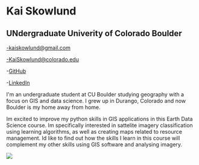 # Kai Skowlund 
## UNdergraduate Univerity of Colorado Boulder
-kaiskowlund@gmail.com

-KaiSkowlund@colorado.edu

-[GitHub](https://github.com/KaiSkowlund)

-[LinkedIn](https://www.linkedin.com/jobs/?mcid=6994434350142418944&src=go-pa&trk=sem-ga_campid.18853522261_asid.146084015209_crid.633923221414_kw.linkedin_d.c_tid.kwd-296170574619_n.g_mt.e_geo.9194567&cid=&gclsrc=aw.ds&gad_source=1&gad_campaignid=18853522261&gbraid=0AAAAABIeiSqj3siGc5Vp8EyLOzpaUmAeq&gclid=Cj0KCQjww4TGBhCKARIsAFLXndT_t8rDY7vJeuOq37bwjcNEj-WTRmeC_OZd_z0451q8_CRb2ngJFYIaAntKEALw_wcB)

I'm an undergraduate student at CU Boulder studying geography with a focus on GIS and data science. I grew up in Durango, Colorado and now Boulder is my home away from home.

Im excited to improve my python skills in GIS applications in this Earth Data Science course. Im specifically interested in sattelite imagery classification using learning algorithms, as well as creating maps related to resource management. Id like to find out how the skills I learn in this course will complement my other skills using GIS software and analysing imagery. 

![](/img/nz.jpeg)


